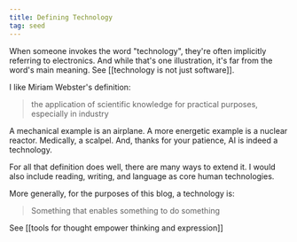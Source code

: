 ```yaml
---
title: Defining Technology
tag: seed
---
```


When someone invokes the word "technology", they're often implicitly referring to electronics. And while that's one illustration, it's far from the word's main meaning. See [[technology is not just software]].

I like Miriam Webster's definition:

> the application of scientific knowledge for practical purposes, especially in industry

A mechanical example is an airplane. A more energetic example is a nuclear reactor. Medically, a scalpel. And, thanks for your patience, AI is indeed a technology.

For all that definition does well, there are many ways to extend it. I would also include reading, writing, and language as core human technologies.

More generally, for the purposes of this blog, a technology is:

> Something that enables something to do something

See [[tools for thought empower thinking and expression]]
